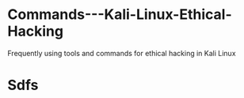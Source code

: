 # Commands---Kali-Linux-Ethical-Hacking
Frequently using tools and commands for ethical hacking in Kali Linux

# Sdfs

